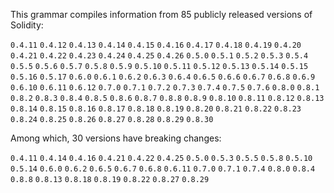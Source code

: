 <!-- This file is generated automatically by infrastructure scripts (crates/codegen/spec/src/lib.rs). Please don't edit by hand. -->

This grammar compiles information from 85 publicly released versions of Solidity:

`0.4.11` `0.4.12` `0.4.13` `0.4.14` `0.4.15` `0.4.16` `0.4.17` `0.4.18` `0.4.19` `0.4.20` `0.4.21` `0.4.22` `0.4.23` `0.4.24` `0.4.25` `0.4.26` `0.5.0` `0.5.1` `0.5.2` `0.5.3` `0.5.4` `0.5.5` `0.5.6` `0.5.7` `0.5.8` `0.5.9` `0.5.10` `0.5.11` `0.5.12` `0.5.13` `0.5.14` `0.5.15` `0.5.16` `0.5.17` `0.6.0` `0.6.1` `0.6.2` `0.6.3` `0.6.4` `0.6.5` `0.6.6` `0.6.7` `0.6.8` `0.6.9` `0.6.10` `0.6.11` `0.6.12` `0.7.0` `0.7.1` `0.7.2` `0.7.3` `0.7.4` `0.7.5` `0.7.6` `0.8.0` `0.8.1` `0.8.2` `0.8.3` `0.8.4` `0.8.5` `0.8.6` `0.8.7` `0.8.8` `0.8.9` `0.8.10` `0.8.11` `0.8.12` `0.8.13` `0.8.14` `0.8.15` `0.8.16` `0.8.17` `0.8.18` `0.8.19` `0.8.20` `0.8.21` `0.8.22` `0.8.23` `0.8.24` `0.8.25` `0.8.26` `0.8.27` `0.8.28` `0.8.29` `0.8.30`

Among which, 30 versions have breaking changes:

`0.4.11` `0.4.14` `0.4.16` `0.4.21` `0.4.22` `0.4.25` `0.5.0` `0.5.3` `0.5.5` `0.5.8` `0.5.10` `0.5.14` `0.6.0` `0.6.2` `0.6.5` `0.6.7` `0.6.8` `0.6.11` `0.7.0` `0.7.1` `0.7.4` `0.8.0` `0.8.4` `0.8.8` `0.8.13` `0.8.18` `0.8.19` `0.8.22` `0.8.27` `0.8.29`
